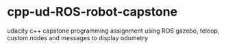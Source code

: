 # cpp-ud-ROS-robot-capstone
udacity c++ capstone programming assignment using ROS gazebo, teleop, custom nodes and messages to display odometry
